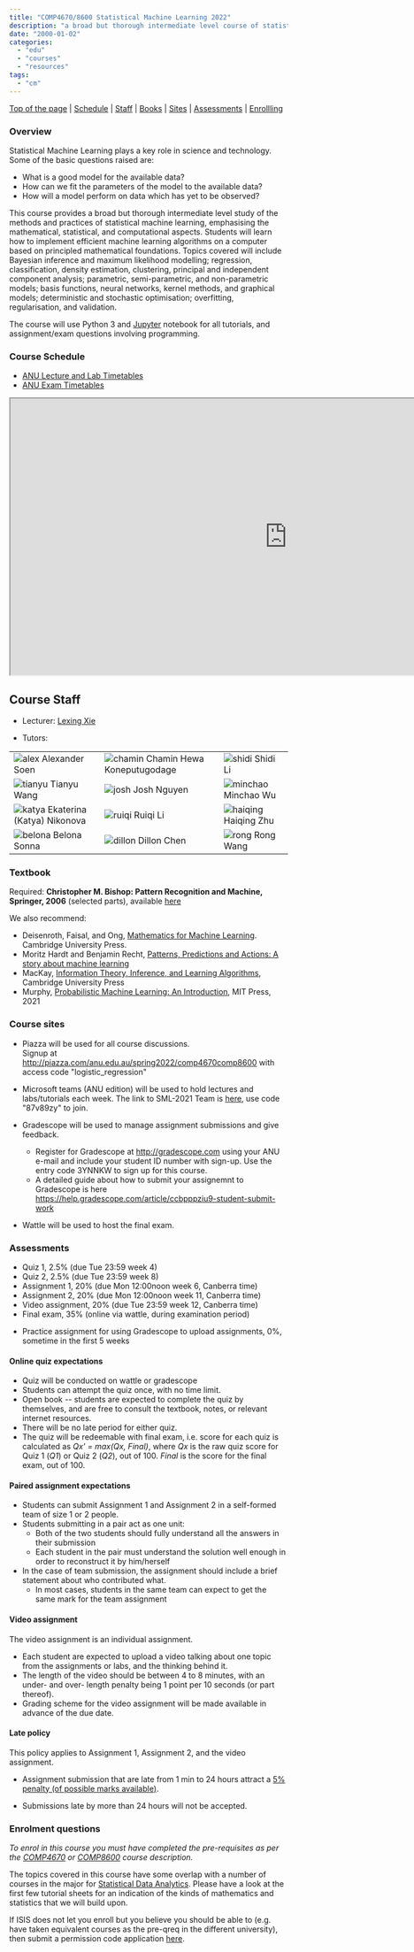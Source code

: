 ```yaml
---
title: "COMP4670/8600 Statistical Machine Learning 2022"
description: "a broad but thorough intermediate level course of statistical machine learning, emphasising the mathematical, statistical, and computational aspects"
date: "2000-01-02"
categories:
  - "edu"
  - "courses"
  - "resources"
tags:
  - "cm"
---
```


<!--more-->
<a name="top"></a>

<nav>
<a href="/sml2022/#top">Top of the page</a> |
<a href="/sml2022/#schedule">Schedule</a> |
<a href="/sml2022/#staff">Staff</a> |
<a href="/sml2022/#book">Books</a> |
<a href="/sml2022/#sites">Sites</a> |
<a href="/sml2022/#assessments">Assessments</a> |
<a href="/sml2022/#enroll">Enrollling</a>
</nav>

### Overview

Statistical Machine Learning plays a key role in science and technology.
Some of the basic questions raised are:

* What is a good model for the available data?
* How can we fit the parameters of the model to the available data?
* How will a model perform on data which has yet to be observed?

This course provides a broad but thorough intermediate level study of the methods and practices of statistical machine learning, emphasising the mathematical, statistical, and computational aspects. Students will learn how to implement efficient machine learning algorithms on a computer based on principled mathematical foundations. Topics covered will include Bayesian inference and maximum likelihood modelling; regression, classification, density estimation, clustering, principal and independent component analysis; parametric, semi-parametric, and non-parametric models; basis functions, neural networks, kernel methods, and graphical models; deterministic and stochastic optimisation; overfitting, regularisation, and validation.

The course will use Python 3 and [Jupyter](https://jupyter.org/) notebook for all tutorials, and assignment/exam questions involving programming.
<!-- In particular, we will use the  which combines code, text, mathematics and plots into a single document. It will be provided on all computers used in the labs. -->

<a name="schedule"></a>
### Course Schedule
* [ANU Lecture and Lab Timetables](http://timetabling.anu.edu.au/sws2021/)
* [ANU Exam Timetables](https://exams.anu.edu.au/timetable)

<iframe src="https://docs.google.com/spreadsheets/d/e/2PACX-1vQB2-TzTy9CF7tGStSJv_Kq7Y7f1z9V14GU9cvhpCZ--0R8EWmM6qt3gp8jQHL1TQlMomk5blsrq9fK/pubhtml?gid=440828989&amp;single=true&amp;widget=true&amp;headers=false"
width=1000px height=500px>>
</iframe>

<a name="staff"></a>
## Course Staff

* Lecturer: [Lexing Xie](http://users.cecs.anu.edu.au/~xlx/index.html)

* Tutors:

|       |    |    |
| ----------- | ----------- |  ----------- |
|  ![alex](/img/people/alex-s-100.jpg) Alexander Soen <br />  | ![chamin](/img/sml-tutors/chamin_100.jpg) Chamin Hewa Koneputugodage       | ![shidi](/img/sml-tutors/shidi_100.png) Shidi Li  |
| ![tianyu](/img/sml-tutors/tianyu_100.jpg) Tianyu Wang        | ![josh](/img/people/josh_100.jpg) Josh Nguyen | ![minchao](/img/sml-tutors/minchao_100.png) Minchao Wu  |
| ![katya](/img/sml-tutors/katya_100.jpg) Ekaterina (Katya) Nikonova | ![ruiqi](/img/sml-tutors/ruiqi_100.jpg) Ruiqi Li | ![haiqing](/img/sml-tutors/haiqing_100.jpg) Haiqing Zhu |
| ![belona](/img/sml-tutors/belona_100.jpg) Belona Sonna  | ![dillon](/img/sml-tutors/dillon_100.jpg) Dillon Chen | ![rong](/img/sml-tutors/rong_100.jpg) Rong Wang |


<a name="book"></a>
### Textbook

Required: **Christopher M. Bishop: Pattern Recognition and Machine, Springer, 2006** (selected parts), available [here](https://www.microsoft.com/en-us/research/people/cmbishop/prml-book/)

We also recommend:

* Deisenroth, Faisal, and Ong, [Mathematics for Machine Learning](https://mml-book.com/). Cambridge University Press.
* Moritz Hardt and Benjamin Recht, [Patterns, Predictions and Actions: A story about machine learning](https://mlstory.org/index.html)
* MacKay, [Information Theory, Inference, and Learning Algorithms](http://www.inference.org.uk/itila/book.html), Cambridge University Press
* Murphy, [Probabilistic Machine Learning: An Introduction](https://probml.github.io/pml-book/book1.html), MIT Press, 2021

<a name="sites"></a>
### Course sites

* Piazza will be used for all course discussions. <br/>
  Signup at http://piazza.com/anu.edu.au/spring2022/comp4670comp8600 with access code "logistic_regression"

* Microsoft teams (ANU edition) will be used to hold lectures and labs/tutorials each week.
  The link to SML-2021 Team is [here](https://teams.microsoft.com/l/team/19%3a4ryjpK6hSlyJTMdBt6R4PaMp-jMfxNc1Ksnih5QTnP41%40thread.tacv2/conversations?groupId=a4ee312b-f0eb-49e0-994b-534f9e11f537&tenantId=e37d725c-ab5c-4624-9ae5-f0533e486437), use code "87v89zy" to join.

* Gradescope will be used to manage assignment submissions and give feedback. <br/>
  * Register for Gradescope at http://gradescope.com using your ANU e-mail and include your student ID number with sign-up. Use the entry code 3YNNKW to sign up for this course.
  * A detailed guide about how to submit your assignemnt to Gradescope is here https://help.gradescope.com/article/ccbpppziu9-student-submit-work

* Wattle will be used to host the final exam.  

<a name="assessments"></a>
### Assessments

* Quiz 1, 2.5% (due Tue 23:59 week 4)
* Quiz 2, 2.5% (due Tue 23:59 week 8)
* Assignment 1, 20% (due Mon 12:00noon week 6, Canberra time)
* Assignment 2, 20% (due Mon 12:00noon week 11, Canberra time)
* Video assignment, 20% (due Tue 23:59 week 12, Canberra time)
* Final exam, 35% (online via wattle, during examination period)

+ Practice assignment for using Gradescope to upload assignments, 0%, sometime in the first 5 weeks

#### Online quiz expectations

* Quiz will be conducted on wattle or gradescope
* Students can attempt the quiz once, with no time limit.
* Open book -- students are expected to complete the quiz by themselves, and are free to consult the textbook, notes, or relevant internet resources.
* There will be no late period for either quiz.
* The quiz will be redeemable with final exam, i.e. score for each quiz is calculated as _Qx' = max(Qx, Final)_, where _Qx_ is the raw quiz score for Quiz 1 (_Q1_) or Quiz 2 (_Q2_), out of 100. _Final_ is the score for the final exam, out of 100.

#### Paired assignment expectations

* Students can submit Assignment 1 and Assignment 2 in a self-formed team of size 1 or 2 people.
* Students submitting in a pair act as one unit:
  * Both of the two students should fully understand all the answers in their submission
  * Each student in the pair must understand the solution well enough in order to reconstruct it by him/herself
* In the case of team submission, the assignment should include a brief statement about who contributed what.
  * In most cases, students in the same team can expect to get the same mark for the team assignment

#### Video assignment

The video assignment is an individual assignment.

  * Each student are expected to upload a video talking about one topic from the assignments or labs, and the thinking behind it.
  * The length of the video should be between 4 to 8 minutes, with an under- and over- length penalty being 1 point per 10 seconds (or part thereof).
  * Grading scheme for the video assignment will be made available in advance of the due date.

#### Late policy
This policy applies to Assignment 1, Assignment 2, and the video assignment.

* Assignment submission that are late from 1 min to 24 hours attract a [5% penalty (of possible marks available)](https://policies.anu.edu.au/ppl/document/ANUP_004604).

* Submissions late by more than 24 hours will not be accepted.


<a name="enroll"></a>
### Enrolment questions

*To enrol in this course you must have completed the pre-requisites as per the [COMP4670](https://programsandcourses.anu.edu.au/2022/course/COMP4670) or [COMP8600](https://programsandcourses.anu.edu.au/2022/course/COMP8600) course description.*

The topics covered in this course have some overlap with a number of courses in the major for [Statistical Data Analytics](https://programsandcourses.anu.edu.au/major/STDA-MAJ). Please have a look at the first few tutorial sheets for an indication of the kinds of mathematics and statistics that we will build upon.

If ISIS does not let you enroll but you believe you should be able to (e.g. have taken equivalent courses as the pre-qreq in the different university), then submit a permission code application [here](https://cecs.anu.edu.au/current-students/policies-and-resources/enrolling-cecs-courses).

